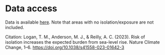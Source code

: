 # Data access

Data is available [here](https://drive.google.com/drive/folders/1nNo7sFqdyrJlSsOfNyWuD2Uj5_WZ9UQ9?usp=sharing).
Note that areas with no isolation/exposure are not included.

Citation: 
Logan, T. M., Anderson, M. J., & Reilly, A. C. (2023). Risk of isolation increases the expected burden from sea-level rise. Nature Climate Change, 1–6. https://doi.org/10.1038/s41558-023-01642-3
